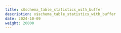```yaml
---
title: x$schema_table_statistics_with_buffer
description: x$schema_table_statistics_with_buffer
date: 2024-10-09
weight: 20000
---
```

<style>
th, td {
  border: 1px solid rgb(190, 190, 190);
}
</style>

